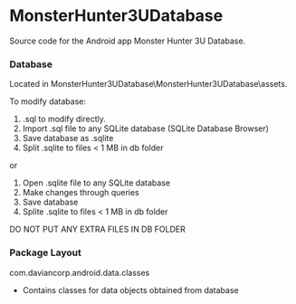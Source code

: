 MonsterHunter3UDatabase
=======================

Source code for the Android app Monster Hunter 3U Database.

### Database

Located in MonsterHunter3UDatabase\MonsterHunter3UDatabase\assets.

To modify database:
  1) .sql to modify directly.
  2) Import .sql file to any SQLite database (SQLite Database Browser)
  3) Save database as .sqlite
  4) Split .sqlite to files < 1 MB in db folder
  
  or
  
  1) Open .sqlite file to any SQLite database
  2) Make changes through queries
  3) Save database
  4) Splite .sqlite to files < 1 MB in db folder
  
DO NOT PUT ANY EXTRA FILES IN DB FOLDER

### Package Layout

com.daviancorp.android.data.classes
  - Contains classes for data objects obtained from database
